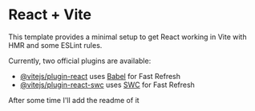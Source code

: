 # React + Vite

This template provides a minimal setup to get React working in Vite with HMR and some ESLint rules.

Currently, two official plugins are available:

- [@vitejs/plugin-react](https://github.com/vitejs/vite-plugin-react/blob/main/packages/plugin-react/README.md) uses [Babel](https://babeljs.io/) for Fast Refresh
- [@vitejs/plugin-react-swc](https://github.com/vitejs/vite-plugin-react-swc) uses [SWC](https://swc.rs/) for Fast Refresh


<!-- make the page for Privacy Policy of a personalize recepie manager  name "MealMind",  use some react-icons and lucide-react to make it visually appleaing , use only React.js(vite) and Tailwind css .. -->

After some time I'll add the readme of it 

